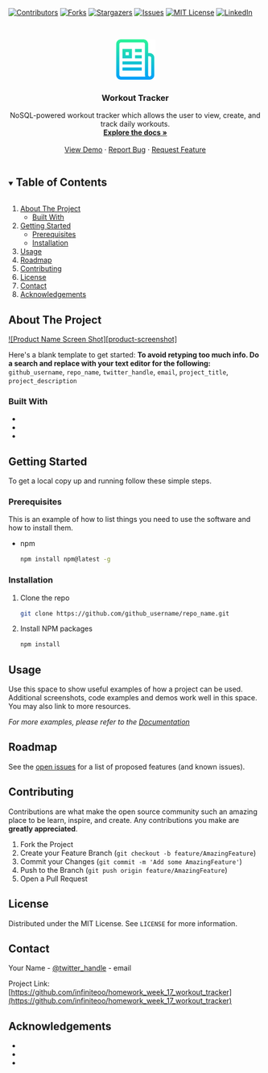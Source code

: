 [![Contributors][contributors-shield]][contributors-url]
[![Forks][forks-shield]][forks-url]
[![Stargazers][stars-shield]][stars-url]
[![Issues][issues-shield]][issues-url]
[![MIT License][license-shield]][license-url]
[![LinkedIn][linkedin-shield]][linkedin-url]



<!-- PROJECT LOGO -->
<br />
<p align="center">
  <a href="https://github.com/infiniteoo/homework_week_17_workout_tracker">
    <img src="images/logo.png" alt="Logo" width="80" height="80">
  </a>

  <h3 align="center">Workout Tracker</h3>

  <p align="center">
    NoSQL-powered workout tracker which allows the user to view, create, and track daily workouts.
    <br />
    <a href="https://github.com/infiniteoo/homework_week_17_workout_tracker"><strong>Explore the docs »</strong></a>
    <br />
    <br />
    <a href="https://github.com/infiniteoo/homework_week_17_workout_tracker">View Demo</a>
    ·
    <a href="https://github.com/infiniteoo/homework_week_17_workout_tracker/issues">Report Bug</a>
    ·
    <a href="https://github.com/infiniteoo/homework_week_17_workout_tracker/issues">Request Feature</a>
  </p>
</p>



<!-- TABLE OF CONTENTS -->
<details open="open">
  <summary><h2 style="display: inline-block">Table of Contents</h2></summary>
  <ol>
    <li>
      <a href="#about-the-project">About The Project</a>
      <ul>
        <li><a href="#built-with">Built With</a></li>
      </ul>
    </li>
    <li>
      <a href="#getting-started">Getting Started</a>
      <ul>
        <li><a href="#prerequisites">Prerequisites</a></li>
        <li><a href="#installation">Installation</a></li>
      </ul>
    </li>
    <li><a href="#usage">Usage</a></li>
    <li><a href="#roadmap">Roadmap</a></li>
    <li><a href="#contributing">Contributing</a></li>
    <li><a href="#license">License</a></li>
    <li><a href="#contact">Contact</a></li>
    <li><a href="#acknowledgements">Acknowledgements</a></li>
  </ol>
</details>



<!-- ABOUT THE PROJECT -->
## About The Project

[![Product Name Screen Shot][product-screenshot]](https://example.com)

Here's a blank template to get started:
**To avoid retyping too much info. Do a search and replace with your text editor for the following:**
`github_username`, `repo_name`, `twitter_handle`, `email`, `project_title`, `project_description`


### Built With

* []()
* []()
* []()



<!-- GETTING STARTED -->
## Getting Started

To get a local copy up and running follow these simple steps.

### Prerequisites

This is an example of how to list things you need to use the software and how to install them.
* npm
  ```sh
  npm install npm@latest -g
  ```

### Installation

1. Clone the repo
   ```sh
   git clone https://github.com/github_username/repo_name.git
   ```
2. Install NPM packages
   ```sh
   npm install
   ```



<!-- USAGE EXAMPLES -->
## Usage

Use this space to show useful examples of how a project can be used. Additional screenshots, code examples and demos work well in this space. You may also link to more resources.

_For more examples, please refer to the [Documentation](https://example.com)_



<!-- ROADMAP -->
## Roadmap

See the [open issues](https://github.com/infiniteoo/homework_week_17_workout_tracker/issues) for a list of proposed features (and known issues).



<!-- CONTRIBUTING -->
## Contributing

Contributions are what make the open source community such an amazing place to be learn, inspire, and create. Any contributions you make are **greatly appreciated**.

1. Fork the Project
2. Create your Feature Branch (`git checkout -b feature/AmazingFeature`)
3. Commit your Changes (`git commit -m 'Add some AmazingFeature'`)
4. Push to the Branch (`git push origin feature/AmazingFeature`)
5. Open a Pull Request



<!-- LICENSE -->
## License

Distributed under the MIT License. See `LICENSE` for more information.



<!-- CONTACT -->
## Contact

Your Name - [@twitter_handle](https://twitter.com/doormant) - email

Project Link: [https://github.com/infiniteoo/homework_week_17_workout_tracker](https://github.com/infiniteoo/homework_week_17_workout_tracker)



<!-- ACKNOWLEDGEMENTS -->
## Acknowledgements

* []()
* []()
* []()





<!-- MARKDOWN LINKS & IMAGES -->
<!-- https://www.markdownguide.org/basic-syntax/#reference-style-links -->
[contributors-shield]: https://img.shields.io/github/contributors/infiniteoo/homework_week_17_workout_tracker?style=for-the-badge
[contributors-url]: https://github.com/infiniteoo/homework_week_17_workout_tracker/graphs/contributors
[forks-shield]: https://img.shields.io/github/forks/infiniteoo/homework_week_17_workout_tracker?style=for-the-badge
[forks-url]: https://github.com/infiniteoo/homework_week_17_workout_tracker/network/members
[stars-shield]: https://img.shields.io/github/stars/infiniteoo/homework_week_17_workout_tracker?style=for-the-badge
[stars-url]: https://github.com/infiniteoo/homework_week_17_workout_tracker/stargazers
[issues-shield]: https://img.shields.io/github/issues/infiniteoo/homework_week_17_workout_tracker?style=for-the-badge
[issues-url]: https://github.com/infiniteoo/homework_week_17_workout_tracker/issues
[license-shield]: https://img.shields.io/github/license/infiniteoo/homework_week_17_workout_tracker?style=for-the-badge
[license-url]: https://github.com/infiniteoo/homework_week_17_workout_tracker/blob/master/LICENSE.txt
[linkedin-shield]: https://img.shields.io/badge/-LinkedIn-black.svg?style=for-the-badge&logo=linkedin&colorB=555
[linkedin-url]: https://www.linkedin.com/in/t-wayne-doorman/
